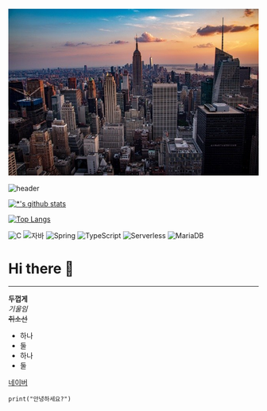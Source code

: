 <img src='images/city.jpg'></img>

![header](https://capsule-render.vercel.app/api?type=egg&color=gradient&height=300&section=header&text=깃허브%20특강&fontSize=90)

[![*'s github stats](https://github-readme-stats.vercel.app/api?username=ssoo0814)](https://github.com/ssoo0814)

[![Top Langs](https://github-readme-stats.vercel.app/api/top-langs/?username=ssoo0814)](https://github.com/ssoo0814/github-readme-stats)

![C](https://img.shields.io/badge/-C-123456?style=flat-square&logo=C&logoColor=black)
![자바](https://img.shields.io/badge/-자바-007396?style=flat&logo=Java&logoColor=ffffff)
![Spring](https://img.shields.io/badge/-Spring-6DB33F?style=for-the-badge&logo=Spring&logoColor=white)
![TypeScript](https://img.shields.io/badge/-TypeScript-3178C6?style=flat-square&logo=TypeScript&logoColor=white)
![Serverless](https://img.shields.io/badge/-Serverless-FD5750?style=flat-square&logo=Serverless&logoColor=magenta)
![MariaDB](https://img.shields.io/badge/-MariaDB-1F305F?style=flat-square&logo=mariadb&logoColor=white)

# Hi there 👋
---

**두껍게** <br>
*기울임*<br>
~~취소선~~<br>
* 하나
* 둘
* 하나
* 둘

[네이버](https://naver.com)

```
print("안녕하세요?")
```

